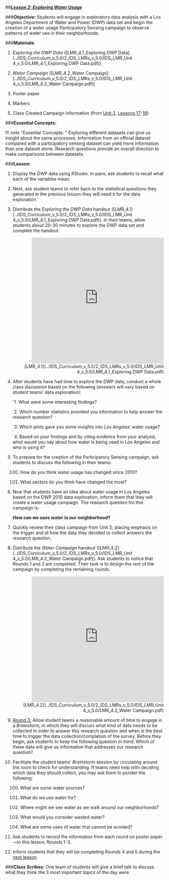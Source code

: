 ##***<u>Lesson 2: Exploring Water Usage</u>***

###**Objective:**
Students will engage in exploratory data analysis with a Los Angeles Department of Water and Power
(DWP) data set and begin the creation of a water usage Participatory Sensing campaign to observe
patterns of water use in their neighborhoods.

###**Materials:**
1. *Exploring the DWP Data* ([LMR_4.1_Exploring DWP Data](../IDS_Curriculum_v_5.0/2_IDS_LMRs_v_5.0/IDS_LMR_Unit 4_v_5.0/LMR_4.1_Exploring DWP Data.pdf))

2. *Water Campaign* ([LMR_4.2_Water Campaign](../IDS_Curriculum_v_5.0/2_IDS_LMRs_v_5.0/IDS_LMR_Unit 4_v_5.0/LMR_4.2_Water Campaign.pdf))

3. Poster paper

4. Markers

5. Class Created Campaign Information (from [Unit 3](../unit3/overview.md), [Lessons 17](../unit3/lesson17.md)-[19](../unit3/lesson19.md))

###**Essential Concepts:**

!!! note "Essential Concepts: " 
    Exploring different datasets can give us insight about the same processes. Information
    from an official dataset compared with a participatory sensing dataset can yield more information than one
    dataset alone. Research questions provide an overall direction to make comparisons between datasets.

###**Lesson:**
1. Display the DWP data using RStudio. In pairs, ask students to recall what each of the variables
mean.

2. Next, ask student teams to refer back to the statistical questions they generated in the previous
lesson-they will need it for the data exploration.

3. Distribute the *Exploring the DWP Data* handout ([LMR_4.1](../IDS_Curriculum_v_5.0/2_IDS_LMRs_v_5.0/IDS_LMR_Unit 4_v_5.0/LMR_4.1_Exploring DWP Data.pdf)). In their teams, allow students about
20-30 minutes to explore the DWP data set and complete the handout.
<div align="right"><iframe src="https://docs.google.com/viewerng/viewer?url=https://stemc.idsucla.org/IDS_Curriculum_v_5.0_preview/2_IDS_LMRs_v_5.0/IDS_LMR_Unit 4_v_5.0/LMR_4.1_Exploring DWP Data.pdf&embedded=true" style=" width:420px;height:400px;" frameborder="0"></iframe><br>[LMR_4.1](../IDS_Curriculum_v_5.0/2_IDS_LMRs_v_5.0/IDS_LMR_Unit 4_v_5.0/LMR_4.1_Exploring DWP Data.pdf)</div>

4. After students have had time to explore the DWP data, conduct a whole class discussion based
on the following (answers will vary based on student teams’ data exploration):

    `1. What were some interesting findings?

    `2. Which number statistics provided you information to help answer the research
    question?

    `3. Which plots gave you some insights into Los Angeles’ water usage?

    `4. Based on your findings and by citing evidence from your analysis, what would you
    say about how water is being used in Los Angeles and who is using it?

5. To prepare for the creation of the Participatory Sensing campaign, ask students to discuss the
following in their teams:

    100. How do you think water usage has changed since 2010?

    100. What sectors do you think have changed the most?

6. Now that students have an idea about water usage in Los Angeles based on the DWP 2010 data
exploration, inform them that they will create a water usage campaign. The research question fro
this campaign is:

    **How can we save water in our neighborhood?**

7. Quickly review their class campaign from Unit 3; placing emphasis on the trigger and at how the
data they decided to collect answers the research question.

8. Distribute the *Water Campaign* handout ([LMR_4.2](../IDS_Curriculum_v_5.0/2_IDS_LMRs_v_5.0/IDS_LMR_Unit 4_v_5.0/LMR_4.2_Water Campaign.pdf)). Ask students to notice that Rounds 1 and 2
are completed. Their task is to design the rest of the campaign by completing the remaining
rounds.
<div align="right"><iframe src="https://docs.google.com/viewerng/viewer?url=https://stemc.idsucla.org/IDS_Curriculum_v_5.0_preview/2_IDS_LMRs_v_5.0/IDS_LMR_Unit 4_v_5.0/LMR_4.2_Water Campaign.pdf&embedded=true" style=" width:420px;height:400px;" frameborder="0"></iframe><br>[LMR_4.2](../IDS_Curriculum_v_5.0/2_IDS_LMRs_v_5.0/IDS_LMR_Unit 4_v_5.0/LMR_4.2_Water Campaign.pdf)</div>

9. <u>Round 3:</u> Allow student teams a reasonable amount of time to engage in a *Brainstorm*, in which
they will discuss what kind of data needs to be collected in order to answer this research question
and when is the best time to trigger the data collection/completion of the survey. Before they
begin, ask students to keep the following question in mind: Which of these data will give us
information that addresses our research question?

10. Facilitate the student teams’ *Brainstorm* session by circulating around the room to check for
understanding. If teams need help with deciding which data they should collect, you may ask
them to ponder the following:

    100. What are some water sources?

    100. What do we use water for?

    100. Where might we see water as we walk around our neighborhoods?

    100. What would you consider wasted water?
    
    100. What are some uses of water that cannot be avoided?

11. Ask students to record the information from each round on poster paper—in this lesson, Rounds
1-3.

12. Inform students that they will be completing Rounds 4 and 5 during the [next lesson](lesson3.md).

###**Class Scribes:**
One team of students will give a brief talk to discuss what they think the 3 most important topics of the
day were.